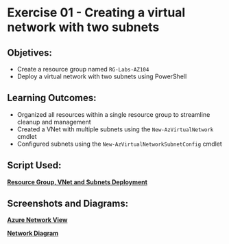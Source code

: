 # Exercise 01 - Creating a virtual network with two subnets

## Objetives:

- Create a resource group named `RG-Labs-AZ104`
- Deploy a virtual network with two subnets using PowerShell


## Learning Outcomes:

- Organized all resources within a single resource group to streamline cleanup and management
- Created a VNet with multiple subnets using the `New-AzVirtualNetwork` cmdlet
- Configured subnets using the `New-AzVirtualNetworkSubnetConfig` cmdlet


## Script Used:


[**Resource Group, VNet and Subnets Deployment**](./01-Create-VNet-Subnets.ps1)


## Screenshots and Diagrams:

[**Azure Network View**](vnet1-subnets-views/01-Network-Snapshot.png)

[**Network Diagram**](vnet1-subnets-views/02-Network-Diagram.pdf)
